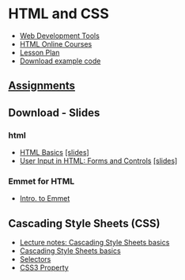 # HTML and CSS


- [Web Development Tools](../tools/web-dev-tools.md)
- [HTML Online Courses](html-courses.md)
- [Lesson Plan](html-lesson-plan.md)
- [Download example code](https://github.com/yasirbhutta/html-css3-examples)

## [Assignments](assignments/index.md)

## Download - Slides

### html

- [HTML Basics](docs/html-basics.md) [[slides]](https://docs.google.com/presentation/d/1lkOvcwqJAuqOxorM3En3wtydL5hgcK6A399ZqR-Q_bs/export?format=pdf)
- [User Input in HTML: Forms and Controls](docs/html-forms-controls.md) [[slides]](https://docs.google.com/presentation/d/1U3uqqBbtV7-9KsFIT_b4KB4l5dMlsrR4yxUFbJHtl_Y/export?format=pdf)

### Emmet for HTML

- [Intro. to Emmet](https://docs.google.com/presentation/d/1eFoopFlJL_8EqV2W1-F2gFvGdMTFNkfJUBCdmDPCfkI/export?format=pdf)

## Cascading Style Sheets (CSS)

- [Lecture notes: Cascading Style Sheets basics](docs/css3-basics.md)
- [Cascading Style Sheets basics](https://docs.google.com/presentation/d/1YPv-nuxdL8wu_1RWu_nwvRYROiSGPNrC3HaensNWpi0/export?format=pdf)
- [Selectors](https://docs.google.com/presentation/d/1iUu9FIBMNmZ7uD49wa8Ga_lfx5DJ8HjI7-FXhx5Dufc/export?format=pdf)
- [CSS3 Property](https://docs.google.com/presentation/d/1Uww9WSzhwk8guCS-5dtmrbHYf2GS-vEZNjOWYdbfP5M/export?format=pdf)
 
